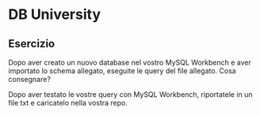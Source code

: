 DB University
===
## Esercizio

Dopo aver creato un nuovo database nel vostro MySQL Workbench e aver importato lo schema allegato, eseguite le query del file allegato.
Cosa consegnare?

Dopo aver testato le vostre query con MySQL Workbench, riportatele in un file txt e caricatelo nella vostra repo.